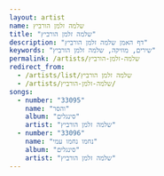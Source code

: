 ```yaml
---
layout: artist
name: שלמה זלמן הורביץ
title: "שלמה זלמן הורביץ"
description: "דף האמן שלמה זלמן הורביץ"
keywords: "שירים, מוזיקה, שלמה זלמן הורביץ"
permalink: /artists/שלמה-זלמן-הורביץ
redirect_from:
  - /artists/list/שלמה זלמן הורביץ
  - /artists/שלמה-זלמן-הורביץ/
songs:
  - number: "33095"
    name: "והסר"
    album: "סינגלים"
    artist: "שלמה זלמן הורביץ"
  - number: "33096"
    name: "נחמו נחמו עמי"
    album: "סינגלים"
    artist: "שלמה זלמן הורביץ"
---
```

